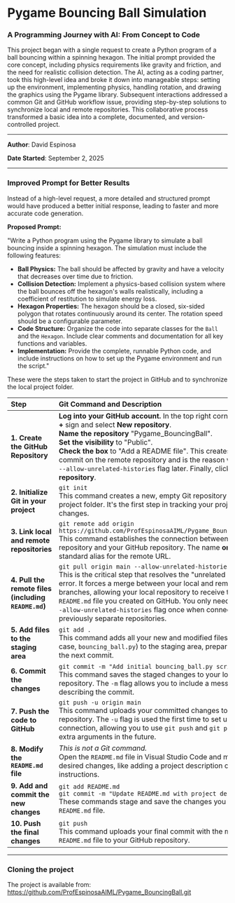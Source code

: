 # Pygame Bouncing Ball Simulation

### A Programming Journey with AI: From Concept to Code

This project began with a single request to create a Python program of a ball bouncing within a spinning hexagon. The initial prompt provided the core concept, including physics requirements like gravity and friction, and the need for realistic collision detection. The AI, acting as a coding partner, took this high-level idea and broke it down into manageable steps: setting up the environment, implementing physics, handling rotation, and drawing the graphics using the Pygame library. Subsequent interactions addressed a common Git and GitHub workflow issue, providing step-by-step solutions to synchronize local and remote repositories. This collaborative process transformed a basic idea into a complete, documented, and version-controlled project.

---

**Author**: David Espinosa

**Date Started**: September 2, 2025

---

### Improved Prompt for Better Results

Instead of a high-level request, a more detailed and structured prompt would have produced a better initial response, leading to faster and more accurate code generation.

**Proposed Prompt:**

"Write a Python program using the Pygame library to simulate a ball bouncing inside a spinning hexagon. The simulation must include the following features:

* **Ball Physics:** The ball should be affected by gravity and have a velocity that decreases over time due to friction.
* **Collision Detection:** Implement a physics-based collision system where the ball bounces off the hexagon's walls realistically, including a coefficient of restitution to simulate energy loss.
* **Hexagon Properties:** The hexagon should be a closed, six-sided polygon that rotates continuously around its center. The rotation speed should be a configurable parameter.
* **Code Structure:** Organize the code into separate classes for the `Ball` and the `Hexagon`. Include clear comments and documentation for all key functions and variables.
* **Implementation:** Provide the complete, runnable Python code, and include instructions on how to set up the Pygame environment and run the script."

These were the steps taken to start the project in GitHub and to synchronize the local project folder.

| Step | Git Command and Description |
| :--- | :--- |
| **1. Create the GitHub Repository** | **Log into your GitHub account.** In the top right corner, click the **+** sign and select **New repository**. <br> **Name the repository** "Pygame_BouncingBall". <br> **Set the visibility** to "Public". <br> **Check the box** to "Add a README file". This creates the initial commit on the remote repository and is the reason we need the `--allow-unrelated-histories` flag later. Finally, click **Create repository**. |
| **2. Initialize Git in your project** | `git init`<br>This command creates a new, empty Git repository in your local project folder. It's the first step in tracking your project's changes. |
| **3. Link local and remote repositories** | `git remote add origin https://github.com/ProfEspinosaAIML/Pygame_BouncingBall.git`<br>This command establishes the connection between your local repository and your GitHub repository. The name **origin** is a standard alias for the remote URL. |
| **4. Pull the remote files (including `README.md`)** | `git pull origin main --allow-unrelated-histories`<br>This is the critical step that resolves the "unrelated histories" error. It forces a merge between your local and remote branches, allowing your local repository to receive the `README.md` file you created on GitHub. You only need to use the `--allow-unrelated-histories` flag once when connecting two previously separate repositories. |
| **5. Add files to the staging area** | `git add .`<br>This command adds all your new and modified files (in this case, `bouncing_ball.py`) to the staging area, preparing them for the next commit. |
| **6. Commit the changes** | `git commit -m "Add initial bouncing_ball.py script"`<br>This command saves the staged changes to your local repository. The `-m` flag allows you to include a message describing the commit. |
| **7. Push the code to GitHub** | `git push -u origin main`<br>This command uploads your committed changes to the remote repository. The `-u` flag is used the first time to set up the connection, allowing you to use `git push` and `git pull` without extra arguments in the future. |
| **8. Modify the `README.md` file** | *This is not a Git command.*<br>Open the `README.md` file in Visual Studio Code and make your desired changes, like adding a project description or usage instructions. |
| **9. Add and commit the new changes** | `git add README.md`<br>`git commit -m "Update README.md with project description"`<br>These commands stage and save the changes you made to the `README.md` file. |
| **10. Push the final changes** | `git push`<br>This command uploads your final commit with the modified `README.md` file to your GitHub repository. |

---

### Cloning the project

The project is available from: 
https://github.com/ProfEspinosaAIML/Pygame_BouncingBall.git